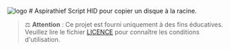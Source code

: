 ![logo](;/logo.png) # Aspirathief
Script HID pour copier un disque à la racine. 

> ⚖️ **Attention** : Ce projet est fourni uniquement à des fins éducatives.  
> Veuillez lire le fichier [LICENCE](./LICENCE) pour connaître les conditions d'utilisation.
